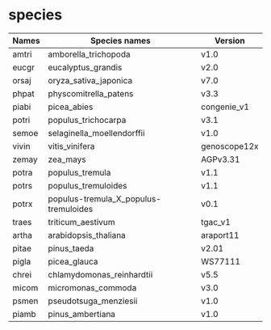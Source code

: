 # species
|	Names	|	Species names	|	Version	|
|	-------------	|	-------------	|	-------------	|
|	amtri	|	amborella_trichopoda	|	v1.0	|
|	eucgr	|	eucalyptus_grandis	|	v2.0	|
|	orsaj	|	oryza_sativa_japonica	|	v7.0	|
|	phpat	|	physcomitrella_patens	|	v3.3	|
|	piabi	|	picea_abies	|	congenie_v1	|
|	potri	|	populus_trichocarpa	|	v3.1	|
|	semoe	|	selaginella_moellendorffii	|	v1.0	|
|	vivin	|	vitis_vinifera	|	genoscope12x	|
|	zemay	|	zea_mays	|	AGPv3.31	|
|	potra	|	populus_tremula	|	v1.1	|
|	potrs	|	populus_tremuloides	|	v1.1	|
|	potrx	|	populus-tremula_X_populus-tremuloides	|	v0.1	|
|	traes	|	triticum_aestivum	|	tgac_v1	|
|	artha	|	arabidopsis_thaliana	|	araport11	|
|	pitae	|	pinus_taeda	|	v2.01	|
|	pigla	|	picea_glauca	|	WS77111	|
|	chrei	|	chlamydomonas_reinhardtii	|	v5.5	|
|	micom	|	micromonas_commoda	|	v3.0	|
|	psmen	|	pseudotsuga_menziesii	|	v1.0	|
|	piamb	|	pinus_ambertiana	|	v1.0	|

